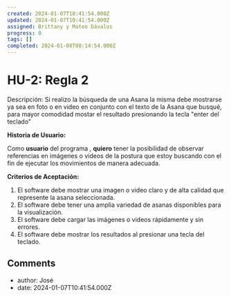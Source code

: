 ```yaml
---
created: 2024-01-07T10:41:54.000Z
updated: 2024-01-07T10:41:54.000Z
assigned: Brittany y Mateo Dávalos
progress: 0
tags: []
completed: 2024-01-08T08:14:54.000Z
---
```


# HU-2: Regla 2

Descripción:
Si realizo la búsqueda de una Asana la misma debe mostrarse ya sea en foto o en video en conjunto con el texto de la Asana que busqué, para mayor comodidad mostar el resultado presionando la tecla "enter del teclado" 



**Historia de Usuario:** 

Como **usuario** del programa , **quiero** tener la posibilidad de observar referencias en imágenes o videos de la postura que estoy buscando con el fin de ejecutar los movimientos de manera adecuada.

**Criterios de Aceptación:** 
 1. El software debe mostrar una imagen o video claro y de alta calidad que represente la asana seleccionada.
 2. El software debe tener una amplia variedad de asanas disponibles para la visualización.
 3. El software debe cargar las imágenes o videos rápidamente y sin errores.
 4. El software debe mostrar los resultados al presionar una tecla del teclado.
## Comments

- author: José
- date: 2024-01-07T10:41:54.000Z
  
